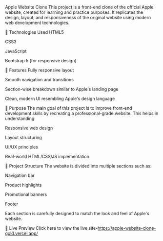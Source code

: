 Apple Website Clone
This project is a front-end clone of the official Apple website, created for learning and practice purposes. It replicates the design, layout, and responsiveness of the original website using modern web development technologies.

🔧 Technologies Used
HTML5

CSS3

JavaScript

Bootstrap 5 (for responsive design)

📌 Features
Fully responsive layout

Smooth navigation and transitions

Section-wise breakdown similar to Apple's landing page

Clean, modern UI resembling Apple's design language

🎯 Purpose
The main goal of this project is to improve front-end development skills by recreating a professional-grade website. This helps in understanding:

Responsive web design

Layout structuring

UI/UX principles

Real-world HTML/CSS/JS implementation

📁 Project Structure
The website is divided into multiple sections such as:

Navigation bar

Product highlights

Promotional banners

Footer

Each section is carefully designed to match the look and feel of Apple's website.

🚀 Live Preview
Click here to view the live site-https://apple-website-clone-gold.vercel.app/
